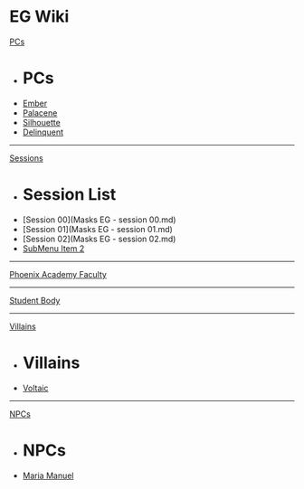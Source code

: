 # EG Wiki

[PCs]()

  * # PCs
  * [Ember](ember.md)
  * [Palacene](palacene.md)
  * [Silhouette](silhouette.md)
  * [Delinquent](subitem2.md)

----

[Sessions]()

  * # Session List
  * [Session 00](Masks EG - session 00.md)
  * [Session 01](Masks EG - session 01.md)
  * [Session 02](Masks EG - session 02.md)
  * [SubMenu Item 2](subitem2.md)

----

[Phoenix Academy Faculty](PA_Faculty.md)

----

[Student Body](PA_Students.md)

----

[Villains]()

  * # Villains
  * [Voltaic](voltaic.md)

----

[NPCs]()

  * # NPCs
  * [Maria Manuel](maria.md)
